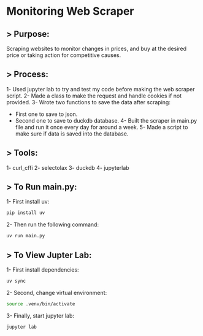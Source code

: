 # Monitoring Web Scraper

## > Purpose:
Scraping websites to monitor changes in prices, and buy at the desired price or taking action for competitive causes.

## > Process:
1- Used jupyter lab to try and test my code before making the web scraper script.
2- Made a class to make the request and handle cookies if not provided.
3- Wrote two functions to save the data after scraping:
  - First one to save to json.
  - Second one to save to duckdb database.
4- Built the scraper in main.py file and run it once every day for around a week.
5- Made a script to make sure if data is saved into the database.

## > Tools:
1- curl_cffi
2- selectolax
3- duckdb
4- jupyterlab

## > To Run main.py:
1- First install uv:
```bash 
pip install uv 
```

2- Then run the following command:
```bash
uv run main.py 
```

## > To View Jupter Lab:
1- First install dependencies:
```bash 
uv sync
```

2- Second, change virtual environment:
```bash 
source .venv/bin/activate
```

3- Finally, start jupyter lab:
```bash
jupyter lab
```

